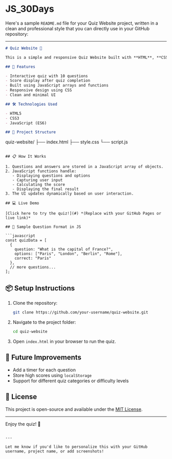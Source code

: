 # JS_30Days
Here's a sample `README.md` file for your Quiz Website project, written in a clean and professional style that you can directly use in your GitHub repository:

---

```markdown
# Quiz Website 🎯

This is a simple and responsive Quiz Website built with **HTML**, **CSS**, and **JavaScript**. It features a set of 10 multiple-choice questions. After completing the quiz, users receive their final score based on the number of correct answers.

## 🚀 Features

- Interactive quiz with 10 questions
- Score display after quiz completion
- Built using JavaScript arrays and functions
- Responsive design using CSS
- Clean and minimal UI

## 🛠️ Technologies Used

- HTML5
- CSS3
- JavaScript (ES6)

## 📁 Project Structure

```
quiz-website/
├── index.html
├── style.css
└── script.js
```

## 📋 How It Works

1. Questions and answers are stored in a JavaScript array of objects.
2. JavaScript functions handle:
   - Displaying questions and options
   - Capturing user input
   - Calculating the score
   - Displaying the final result
3. The UI updates dynamically based on user interaction.

## 💻 Live Demo

[Click here to try the quiz!](#) *(Replace with your GitHub Pages or live link)*

## 🧠 Sample Question Format in JS

```javascript
const quizData = [
  {
    question: "What is the capital of France?",
    options: ["Paris", "London", "Berlin", "Rome"],
    correct: "Paris"
  },
  // more questions...
];
```

## 📦 Setup Instructions

1. Clone the repository:
   ```bash
   git clone https://github.com/your-username/quiz-website.git
   ```
2. Navigate to the project folder:
   ```bash
   cd quiz-website
   ```
3. Open `index.html` in your browser to run the quiz.

## 📌 Future Improvements

- Add a timer for each question
- Store high scores using `localStorage`
- Support for different quiz categories or difficulty levels

## 📄 License

This project is open-source and available under the [MIT License](LICENSE).

---

Enjoy the quiz! 🎉
```

---

Let me know if you'd like to personalize this with your GitHub username, project name, or add screenshots!

